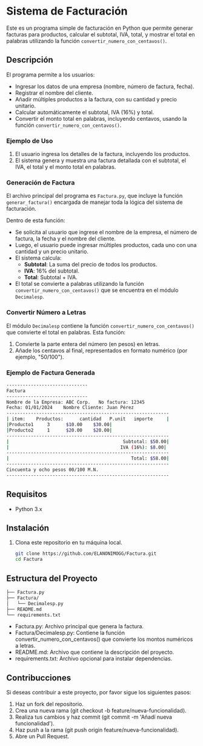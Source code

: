 # Sistema de Facturación

Este es un programa simple de facturación en Python que permite generar facturas para productos, calcular el subtotal, IVA, total, y mostrar el total en palabras utilizando la función `convertir_numero_con_centavos()`.

## Descripción

El programa permite a los usuarios:
- Ingresar los datos de una empresa (nombre, número de factura, fecha).
- Registrar el nombre del cliente.
- Añadir múltiples productos a la factura, con su cantidad y precio unitario.
- Calcular automáticamente el subtotal, IVA (16%) y total.
- Convertir el monto total en palabras, incluyendo centavos, usando la función `convertir_numero_con_centavos()`.

### Ejemplo de Uso

1. El usuario ingresa los detalles de la factura, incluyendo los productos.
2. El sistema genera y muestra una factura detallada con el subtotal, el IVA, el total y el monto total en palabras.



### Generación de Factura

El archivo principal del programa es `Factura.py`, que incluye la función `generar_factura()` encargada de manejar toda la lógica del sistema de facturación. 

Dentro de esta función:

- Se solicita al usuario que ingrese el nombre de la empresa, el número de factura, la fecha y el nombre del cliente.
- Luego, el usuario puede ingresar múltiples productos, cada uno con una cantidad y un precio unitario.
- El sistema calcula:
  - **Subtotal**: La suma del precio de todos los productos.
  - **IVA**: 16% del subtotal.
  - **Total**: Subtotal + IVA.
- El total se convierte a palabras utilizando la función `convertir_numero_con_centavos()` que se encuentra en el módulo `Decimalesp`.

### Convertir Número a Letras

El módulo `Decimalesp` contiene la función `convertir_numero_con_centavos()` que convierte el total en palabras. Esta función:

1. Convierte la parte entera del número (en pesos) en letras.
2. Añade los centavos al final, representados en formato numérico (por ejemplo, "50/100").

### Ejemplo de Factura Generada
```bash
------------------------------
Factura
------------------------------
Nombre de la Empresa: ABC Corp.   No factura: 12345
Fecha: 01/01/2024    Nombre Cliente: Juan Pérez
------------------------------------------------------------
| item:    Productos:      cantidad   P.unit   importe     |
|Producto1     3      $10.00    $30.00|
|Producto2     1      $20.00    $20.00|
------------------------------------------------------------
|                                          Subtotal: $50.00|
|                                         IVA (16%): $8.00|
------------------------------------------------------------
|                                             Total: $58.00|
------------------------------------------------------------
Cincuenta y ocho pesos 00/100 M.N.
------------------------------------------------------------
```

## Requisitos

- Python 3.x

## Instalación

1. Clona este repositorio en tu máquina local.

   ```bash
   git clone https://github.com/ELANONIMOGG/Factura.git
   cd Factura

## Estructura del Proyecto
  ```bash
  ├── Factura.py
  ├── Factura/
  │   └── Decimalesp.py
  ├── README.md
  └── requirements.txt
  ```

- Factura.py: Archivo principal que genera la factura.
- Factura/Decimalesp.py: Contiene la función convertir_numero_con_centavos() que convierte los montos numéricos a letras.
- README.md: Archivo que contiene la descripción del proyecto.
- requirements.txt: Archivo opcional para instalar dependencias.


## Contribucciones 
Si deseas contribuir a este proyecto, por favor sigue los siguientes pasos:

1. Haz un fork del repositorio.
2. Crea una nueva rama (git checkout -b feature/nueva-funcionalidad).
3. Realiza tus cambios y haz commit (git commit -m 'Añadí nueva funcionalidad').
4. Haz push a la rama (git push origin feature/nueva-funcionalidad).
5. Abre un Pull Request.
